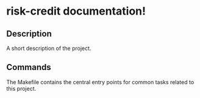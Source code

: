 # risk-credit documentation!

## Description

A short description of the project.

## Commands

The Makefile contains the central entry points for common tasks related to this project.

